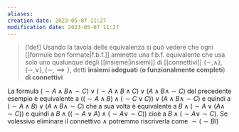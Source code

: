 ```yaml
---
aliases: 
creation date: 2023-05-07 11:27
modification date: 2023-05-07 11:27
---
```


>[!def]
>Usando la tavola delle equivalenza si può vedere che ogni [[formule ben formate|f.b.f.]] ammette una f.b.f. equivalente che usa solo uno qualunque degli [[insieme|insiemi]] di [[connettivi]] $\{ \sim, \land \}, \{ \sim,\lor \}, \{ \sim, \implies \}$, detti **insiemi adeguati** (**o funzionalmente completi**) **di connettivi**

La formula $(\sim A \land B \land \sim C) \lor (\sim A \land B \land C) \lor (A \land B \land \sim C)$ del precedente esempio è equivalente a $((\sim A \land B) \land (\sim C \lor C)) \lor (A \land B \land \sim C)$ e quindi a $(\sim A \land B) \lor (A \land B \land \sim C)$ che a sua volta è equivalente a $B \land (\sim A \lor (A \land \sim C))$ e quindi a $B \land ((\sim A \lor A) \land (\sim A \lor \sim C))$ cioè a $B \land (\sim A \lor \sim C)$. Se volessivo eliminare il connettivo  $\land$ potremmo riscriverla come $\sim(\sim B l)$